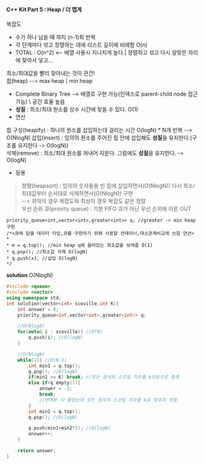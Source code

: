 #### C++ Kit Part 5 : Heap / 더 맵게  

복잡도  

- 수가 하나 남을 때 까지 (n-1)회 반복  
- 각 단계마다 섞고 정렬하는 데에 리스트 길이에 비례함 O(n)
- TOTAL : O(n^2) <-- 배열 사용시 지나치게 높다.| 정렬하고 섞고 다시 알맞은 자리에 찾아서 넣고...  

최소/최대값을 빨리 찾아내는 것이 관건!  
힙(heap) --> max heap | min heap 
- Complete Binary Tree --> 배열로 구현 가능(인덱스로 parent-child node 접근 가능) \ 공간 효율 높음  
- **성질** : 최소/최대 원소를 상수 시간에 찾을 수 있다. O(1) 
- 연산 

>
힙 구성(heapify) : 하나의 원소를 삽입하는데 걸리는 시간 O(logN) * N개 반복 --> O(NlogN)
삽입(insert) : 임의의 원소를 주어진 힙 안에 삽입해도 **성질**을 유지한다.(구조를 유지한다 -> O(logN))       
삭제(remove) : 최소/최대 원소를 꺼내어 지운다.  그럼에도 **성질**을 유지한다. -> O(logN)    

- 응용

>정렬(heapsort) : 임의의 숫자들을 빈 힙에 삽입하면서(O(NlogN)) 다시 최소/최대값부터 순서대로 삭제하면서(O(NlogN)) 구현  
--> 최악의 경우 복잡도와 최상의 경우 복잡도 같은 정렬  
우선 순위 큐(priority queue) : 기본 FIFO 큐가 아닌 우선 순위에 따른 OUT  


```
priority_queue<int,vector<int>,greater<int>> q; //greater -> min heap 구현
/*<큐에 담을 데이터 타입,큐를 구현하기 위해 사용할 컨테이너,대소관계비교에 쓰일 연산>
*
* m = q.top(); //min heap q에 들어있는 최소값을 보여줌 O(1)
* q.pop(); //최소값 삭제 O(logN)
* q.push(x); //삽입 O(logN)
*/
```
**solution** O(NlogN)
```c++
#include <queue>
#include <vector>
using namespace std;
int solution(vector<int> scoville,int K){
	int answer = 0;
	priority_queue<int,vector<int>,greater<int>> q;

	//O(NlogN)
	for(auto& i : scoville){ //O(N)
		q.push(i); //O(logN)
	}

	//O(NlogN)
	while(1){ //O(N-1)
		int min1 = q.top();
		q.pop(); //O(logN)
		if(min1 >= K) break; //모든 음식의 스코빌 지수를 k이상으로 충족
		else if(q.empty()){
			answer = -1;
			break;
			//반복분 다 돌았는데 모든 음식의 스코빌 지수를 k로 맞추지 못함
		}
		int min2 = q.top();
		q.pop(); //O(logN)

		q.push(min1+min2*2); //O(logN)
		answer++;
	}

	return answer;
}
```